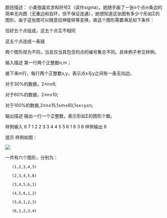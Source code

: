 题目描述：
小美很喜欢求和符号Σ（读作sigma）。她随手画了一张n个点m条边的简单无向图（无重边和自环，但不保证连通），她想知道这张图有多少个形如Σ的图形。由于这张图可以随意拉伸旋转等变换，故这个图形需要满足如下条件：

恰好五个点组成，这五个点互不相同

这五个点连成一条链

两个图形视为不同，当且仅当其包含的点的编号集合不同。具体例子参见样例。



输入描述
第一行两个正整数n,m；

接下来m行，每行两个正整数x,y，表示点x与y之间有一条无向边。

对于30%的数据，2≤n≤6;

对于60%的数据，2≤n≤10;

对于100%的数据,2≤n≤15,1≤m≤60,1≤x<y≤n;

 

输出描述
输出一行一个正整数，表示形如Σ的图形个数。

样例输入
6 7
1 2
2 3
3 4
4 5
5 6
1 6
3 6
样例输出
6

提示
样例如图：

![](https://cdn.acmcoder.com/client/files/file_ktjiu85p.png)

一共有六个图形，分别为：

       (1,2,3,4,5)

       (2,3,4,5,6)

       (3,4,5,6,1)

       (4,5,6,1,2)

       (5,6,1,2,3)

       (6,1,2,3,4)